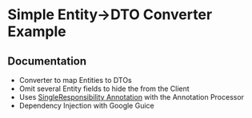 # Simple Entity->DTO Converter Example

## Documentation

- Converter to map Entities to DTOs
- Omit several Entity fields to hide the from the Client
- Uses [SingleResponsibility Annotation](https://github.com/MatthiasOs/Single-Responsibility-Processor) with the Annotation Processor
- Dependency Injection with Google Guice
